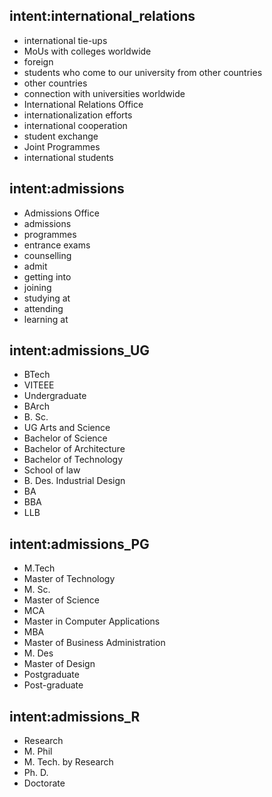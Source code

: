 ## intent:international_relations
- international tie-ups
- MoUs with colleges worldwide
- foreign 
- students who come to our university from other countries
- other countries
- connection with universities worldwide
- International Relations Office
- internationalization efforts
- international cooperation 
- student exchange
- Joint Programmes
- international students 

## intent:admissions
- Admissions Office
- admissions
- programmes
- entrance exams
- counselling
- admit
- getting into 
- joining 
- studying at 
- attending 
- learning at

## intent:admissions_UG
- BTech
- VITEEE
- Undergraduate
- BArch
- B. Sc.
- UG Arts and Science
- Bachelor of Science
- Bachelor of Architecture
- Bachelor of Technology
- School of law
- B. Des. Industrial Design
- BA
- BBA
- LLB

## intent:admissions_PG
- M.Tech
- Master of Technology
- M. Sc.
- Master of Science
- MCA
- Master in Computer Applications
- MBA
- Master of Business Administration
- M. Des
- Master of Design
- Postgraduate
- Post-graduate

## intent:admissions_R
- Research
- M. Phil
- M. Tech. by Research
- Ph. D.
- Doctorate
